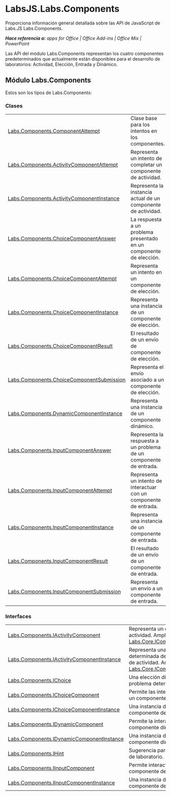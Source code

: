 
# LabsJS.Labs.Components
Proporciona información general detallada sobre las API de JavaScript de Labs.JS Labs.Components.

 _**Hace referencia a:** apps for Office | Office Add-ins | Office Mix | PowerPoint_

Las API del módulo Labs.Components representan los cuatro componentes predeterminados que actualmente están disponibles para el desarrollo de laboratorios: Actividad, Elección, Entrada y Dinámico.

## Módulo Labs.Components

Estos son los tipos de Labs.Components:


### Clases


|||
|:-----|:-----|
|[Labs.Components.ComponentAttempt](../../reference/office-mix/labs.components.componentattempt.md)|Clase base para los intentos en los componentes.|
|[Labs.Components.ActivityComponentAttempt](../../reference/office-mix/labs.components.activitycomponentattempt.md)|Representa un intento de completar un componente de actividad.|
|[Labs.Components.ActivityComponentInstance](../../reference/office-mix/labs.components.activitycomponentinstance.md)|Representa la instancia actual de un componente de actividad.|
|[Labs.Components.ChoiceComponentAnswer](../../reference/office-mix/labs.components.choicecomponentanswer.md)|La respuesta a un problema presentado en un componente de elección.|
|[Labs.Components.ChoiceComponentAttempt](../../reference/office-mix/labs.components.choicecomponentattempt.md)|Representa un intento en un componente de elección.|
|[Labs.Components.ChoiceComponentInstance](../../reference/office-mix/labs.components.choicecomponentinstance.md)|Representa una instancia de un componente de elección.|
|[Labs.Components.ChoiceComponentResult](../../reference/office-mix/labs.components.choicecomponentresult.md)|El resultado de un envío de componente de elección.|
|[Labs.Components.ChoiceComponentSubmission](../../reference/office-mix/labs.components.choicecomponentsubmission.md)|Representa el envío asociado a un componente de elección.|
|[Labs.Components.DynamicComponentInstance](../../reference/office-mix/labs.components.dynamiccomponentinstance.md)|Representa una instancia de un componente dinámico.|
|[Labs.Components.InputComponentAnswer](../../reference/office-mix/labs.components.inputcomponentanswer.md)|Representa la respuesta a un problema de un componente de entrada.|
|[Labs.Components.InputComponentAttempt](../../reference/office-mix/labs.components.inputcomponentattempt.md)|Representa un intento de interactuar con un componente de entrada.|
|[Labs.Components.InputComponentInstance](../../reference/office-mix/labs.components.inputcomponentinstance.md)|Representa una instancia de un componente de entrada.|
|[Labs.Components.InputComponentResult](../../reference/office-mix/labs.components.inputcomponentresult.md)|El resultado de un envío de un componente de entrada.|
|[Labs.Components.InputComponentSubmission](../../reference/office-mix/labs.components.inputcomponentsubmission.md)|Representa un envío a un componente de entrada.|

### Interfaces


|||
|:-----|:-----|
|[Labs.Components.IActivityComponent](../../reference/office-mix/labs.components.iactivitycomponent.md)|Representa un componente de actividad. Amplía [Labs.Core.IComponent](../../reference/office-mix/labs.core.icomponent.md).|
|[Labs.Components.IActivityComponentInstance](../../reference/office-mix/labs.components.iactivitycomponentinstance.md)|Representa una instancia determinada de un componente de actividad. Amplía [Labs.Core.IComponentInstance](../../reference/office-mix/labs.core.icomponentinstance.md).|
|[Labs.Components.IChoice](../../reference/office-mix/labs.components.ichoice.md)|Una elección disponible para un problema determinado.|
|[Labs.Components.IChoiceComponent](../../reference/office-mix/labs.components.ichoicecomponent.md)|Permite las interacciones con un componente de elección.|
|[Labs.Components.IChoiceComponentInstance](../../reference/office-mix/labs.components.ichoicecomponentinstance.md)|Una instancia de un componente de elección.|
|[Labs.Components.IDynamicComponent](../../reference/office-mix/labs.components.idynamiccomponent.md)|Permite la interacción con un componente dinámico.|
|[Labs.Components.IDynamicComponentInstance](../../reference/office-mix/labs.components.idynamiccomponentinstance.md)|Una instancia de un componente dinámico.|
|[Labs.Components.IHint](../../reference/office-mix/labs.components.ihint.md)|Sugerencia para un problema de laboratorio.|
|[Labs.Components.IInputComponent](../../reference/office-mix/labs.components.iinputcomponent.md)|Permite interactuar con un componente de entrada.|
|[Labs.Components.IInputComponentInstance](../../reference/office-mix/labs.components.iinputcomponentinstance.md)|Una instancia de un componente de entrada.|
